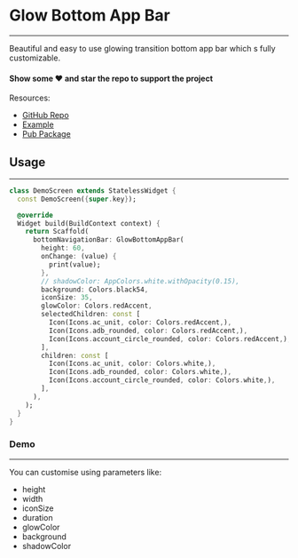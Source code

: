 # Glow Bottom App Bar
<hr>

Beautiful and easy to use glowing transition bottom app bar which s fully customizable.

#### **Show some ♥️ and star the repo to support the project**

Resources:
 - [GitHub Repo]()
 - [Example]()
 - [Pub Package]()

## Usage
<hr>

```dart
class DemoScreen extends StatelessWidget {
  const DemoScreen({super.key});

  @override
  Widget build(BuildContext context) {
    return Scaffold(
      bottomNavigationBar: GlowBottomAppBar(
        height: 60,
        onChange: (value) {
          print(value);
        },
        // shadowColor: AppColors.white.withOpacity(0.15),
        background: Colors.black54,
        iconSize: 35,
        glowColor: Colors.redAccent,
        selectedChildren: const [
          Icon(Icons.ac_unit, color: Colors.redAccent,),
          Icon(Icons.adb_rounded, color: Colors.redAccent,),
          Icon(Icons.account_circle_rounded, color: Colors.redAccent,),
        ],
        children: const [
          Icon(Icons.ac_unit, color: Colors.white,),
          Icon(Icons.adb_rounded, color: Colors.white,),
          Icon(Icons.account_circle_rounded, color: Colors.white,),
        ],
      ),
    );
  }
}
```

### Demo
<hr>



You can customise using parameters like:
 - height
 - width
 - iconSize
 - duration
 - glowColor
 - background
 - shadowColor


